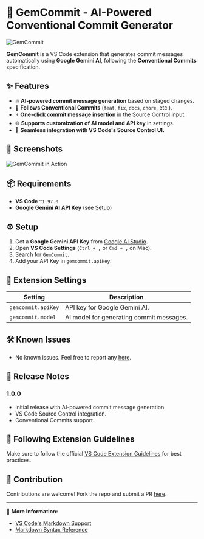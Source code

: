 # 🚀 GemCommit - AI-Powered Conventional Commit Generator

![GemCommit](images/banner.png)

**GemCommit** is a VS Code extension that generates commit messages automatically using **Google Gemini AI**, following the **Conventional Commits** specification.

## ✨ Features

- 🔥 **AI-powered commit message generation** based on staged changes.
- 📝 **Follows Conventional Commits** (`feat`, `fix`, `docs`, `chore`, etc.).
- ⚡ **One-click commit message insertion** in the Source Control input.
- 🌐 **Supports customization of AI model and API key** in settings.
- 🎨 **Seamless integration with VS Code's Source Control UI.**

## 📸 Screenshots

![GemCommit in Action](images/gemcommit-demo.gif)

## 📦 Requirements

- **VS Code** `^1.97.0`
- **Google Gemini AI API Key** (see [Setup](#-setup))

## ⚙️ Setup

1. Get a **Google Gemini API Key** from [Google AI Studio](https://aistudio.google.com/).
2. Open **VS Code Settings** (`Ctrl + ,` or `Cmd + ,` on Mac).
3. Search for `GemCommit`.
4. Add your API Key in `gemcommit.apiKey`.

## 🔧 Extension Settings

| Setting            | Description                              |
| ------------------ | ---------------------------------------- |
| `gemcommit.apiKey` | API key for Google Gemini AI.            |
| `gemcommit.model`  | AI model for generating commit messages. |

## 🛠 Known Issues

- No known issues. Feel free to report any [here](https://github.com/bernabedev/gemcommit/issues).

## 📌 Release Notes

### 1.0.0

- Initial release with AI-powered commit message generation.
- VS Code Source Control integration.
- Conventional Commits support.

## 📜 Following Extension Guidelines

Make sure to follow the official [VS Code Extension Guidelines](https://code.visualstudio.com/api/references/extension-guidelines) for best practices.

## 🎯 Contribution

Contributions are welcome! Fork the repo and submit a PR [here](https://github.com/bernabedev/gemcommit).

---

🔗 **More Information:**

- [VS Code's Markdown Support](http://code.visualstudio.com/docs/languages/markdown)
- [Markdown Syntax Reference](https://help.github.com/articles/markdown-basics/)
